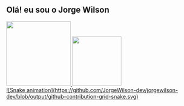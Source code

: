 ## Olá! eu sou o Jorge Wilson

<div>
  <a href="https://github.com/JorgeWilson-dev">
  <img height="170em" src="https://github-readme-stats.vercel.app/api?username=JorgeWilson-dev&show_icons=true&theme=react&include_all_commits=true&count_private=true"/>
  <img height="130em" src="https://github-readme-stats.vercel.app/api/top-langs/?username=JorgeWilson-dev&layout=compact&langs_count=7&theme=react"/>
</div>

<div>
  ![Snake animation](https://github.com/JorgeWilson-dev/jorgewilson-dev/blob/output/github-contribution-grid-snake.svg)
</div>
